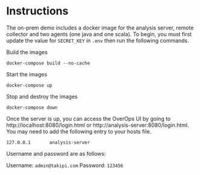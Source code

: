 # Instructions
The on-prem demo includes a docker image for the analysis server, remote collector and two agents (one java and one scala).  To begin, you must first update the value for `SECRET_KEY` in `.env` then run the following commands.

Build the images

```
docker-compose build --no-cache
```

Start the images
```
docker-compose up
```

Stop and destroy the images
```
docker-compose down
```


Once the server is up, you can access the OverOps UI by going to http://localhost:8080/login.html or http://analysis-server:8080/login.html.  You may need to add the following entry to your hosts file.

```
127.0.0.1       analysis-server
```

Username and password are as follows:

Username: `admin@takipi.com`
Password: `123456`
